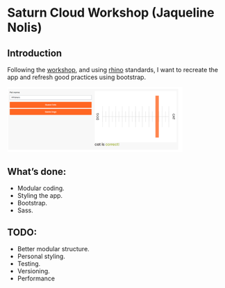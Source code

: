 Saturn Cloud Workshop (Jaqueline Nolis)
================

## Introduction

Following the
[workshop](https://github.com/saturncloud/examples/tree/main/examples/workshop-r-shiny-styling),
and using [rhino](https://www.appsilon.com/rhinoverse/rhino) standards,
I want to recreate the app and refresh good practices using bootstrap.

<img src="img/readme_showcase.png" style="width:80.0%" />

## What’s done:

- Modular coding.
- Styling the app.
- Bootstrap.
- Sass.

## TODO:

- Better modular structure.
- Personal styling.
- Testing.
- Versioning.
- Performance
